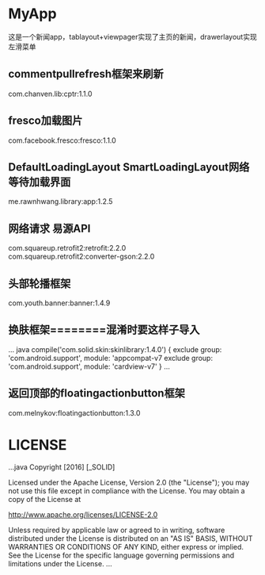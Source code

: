 # MyApp
这是一个新闻app，tablayout+viewpager实现了主页的新闻，drawerlayout实现左滑菜单
## commentpullrefresh框架来刷新
com.chanven.lib:cptr:1.1.0
## fresco加载图片
com.facebook.fresco:fresco:1.1.0
## DefaultLoadingLayout SmartLoadingLayout网络等待加载界面
me.rawnhwang.library:app:1.2.5
## 网络请求 易源API
com.squareup.retrofit2:retrofit:2.2.0<br>
com.squareup.retrofit2:converter-gson:2.2.0
## 头部轮播框架
com.youth.banner:banner:1.4.9
## 换肤框架========混淆时要这样子导入
... java
compile('com.solid.skin:skinlibrary:1.4.0') {
   exclude group: 'com.android.support', module: 'appcompat-v7
   exclude group: 'com.android.support', module: 'cardview-v7'
}
...
## 返回顶部的floatingactionbutton框架
com.melnykov:floatingactionbutton:1.3.0

# LICENSE
...java
Copyright [2016] [_SOLID]

Licensed under the Apache License, Version 2.0 (the "License");
you may not use this file except in compliance with the License.
You may obtain a copy of the License at

   http://www.apache.org/licenses/LICENSE-2.0

Unless required by applicable law or agreed to in writing, software
distributed under the License is distributed on an "AS IS" BASIS,
WITHOUT WARRANTIES OR CONDITIONS OF ANY KIND, either express or implied.
See the License for the specific language governing permissions and
limitations under the License.
...
